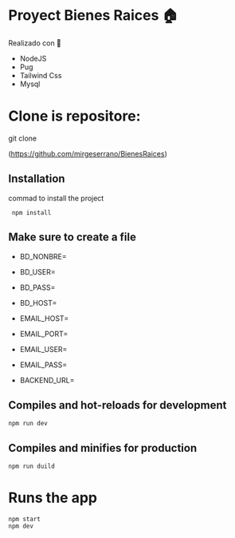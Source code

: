 # Proyect Bienes Raices :house:
Realizado con 🔧
- NodeJS
- Pug
- Tailwind Css
- Mysql

# Clone is repositore:
   git clone

(https://github.com/mirgeserrano/BienesRaices)

## Installation
commad to install the project
```
 npm install
```

## Make sure to create a file
- BD_NONBRE=
- BD_USER=
- BD_PASS=
- BD_HOST=


- EMAIL_HOST=
- EMAIL_PORT=
- EMAIL_USER=
- EMAIL_PASS=
- BACKEND_URL=


## Compiles and hot-reloads for development
```
npm run dev
```

## Compiles and minifies for production
```
npm run duild
```

# Runs the app
```
npm start
npm dev
```
